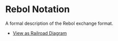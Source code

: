 Rebol Notation
==============

A formal description of the Rebol exchange format.

* [View as Railroad Diagram](http://rgchris.github.io/Rebol-Notation)
